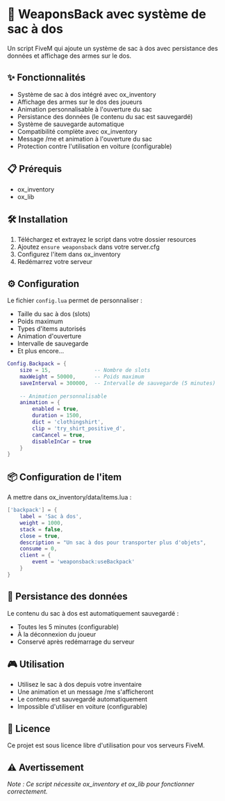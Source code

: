 # 🎒 WeaponsBack avec système de sac à dos

Un script FiveM qui ajoute un système de sac à dos avec persistance des données et affichage des armes sur le dos.

## ✨ Fonctionnalités

- Système de sac à dos intégré avec ox_inventory
- Affichage des armes sur le dos des joueurs
- Animation personnalisable à l'ouverture du sac
- Persistance des données (le contenu du sac est sauvegardé)
- Système de sauvegarde automatique
- Compatibilité complète avec ox_inventory
- Message /me et animation à l'ouverture du sac
- Protection contre l'utilisation en voiture (configurable)

## 📋 Prérequis

- ox_inventory
- ox_lib

## 🛠️ Installation

1. Téléchargez et extrayez le script dans votre dossier resources
2. Ajoutez `ensure weaponsback` dans votre server.cfg
3. Configurez l'item dans ox_inventory
4. Redémarrez votre serveur

## ⚙️ Configuration

Le fichier `config.lua` permet de personnaliser :

- Taille du sac à dos (slots)
- Poids maximum
- Types d'items autorisés
- Animation d'ouverture
- Intervalle de sauvegarde
- Et plus encore...

```lua
Config.Backpack = {
    size = 15,              -- Nombre de slots
    maxWeight = 50000,      -- Poids maximum
    saveInterval = 300000,  -- Intervalle de sauvegarde (5 minutes)
    
    -- Animation personnalisable
    animation = {
        enabled = true,
        duration = 1500,
        dict = 'clothingshirt',
        clip = 'try_shirt_positive_d',
        canCancel = true,
        disableInCar = true
    }
}
```

## 📦 Configuration de l'item

A mettre dans ox_inventory/data/items.lua :

```lua
['backpack'] = {
    label = 'Sac à dos',
    weight = 1000,
    stack = false,
    close = true,
    description = "Un sac à dos pour transporter plus d'objets",
    consume = 0,
    client = {
        event = 'weaponsback:useBackpack'
    }
}
```

## 🔄 Persistance des données

Le contenu du sac à dos est automatiquement sauvegardé :
- Toutes les 5 minutes (configurable)
- À la déconnexion du joueur
- Conservé après redémarrage du serveur

## 🎮 Utilisation

- Utilisez le sac à dos depuis votre inventaire
- Une animation et un message /me s'afficheront
- Le contenu est sauvegardé automatiquement
- Impossible d'utiliser en voiture (configurable)

## 📄 Licence

Ce projet est sous licence libre d'utilisation pour vos serveurs FiveM.

## ⚠️ Avertissement
*Note : Ce script nécessite ox_inventory et ox_lib pour fonctionner correctement.*